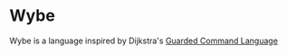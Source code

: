# Wybe

Wybe is a language inspired by Dijkstra's [Guarded Command Language][GCL]


[GCL]: https://en.wikipedia.org/wiki/Guarded_Command_Language
